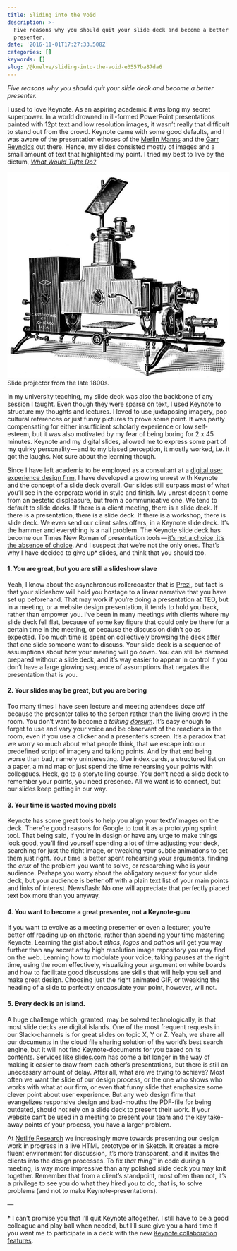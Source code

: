 ```yaml
---
title: Sliding into the Void
description: >-
  Five reasons why you should quit your slide deck and become a better
  presenter.
date: '2016-11-01T17:27:33.508Z'
categories: []
keywords: []
slug: /@kmelve/sliding-into-the-void-e3557ba87da6
---
```


_Five reasons why you should quit your slide deck and become a better presenter._

I used to love Keynote. As an aspiring academic it was long my secret superpower. In a world drowned in ill-formed PowerPoint presentations painted with 12pt text and low resolution images, it wasn’t really that difficult to stand out from the crowd. Keynote came with some good defaults, and I was aware of the presentation ethoses of the [Merlin Manns](http://www.43folders.com/2007/08/23/better-presentations) and the [Garr Reynolds](http://blog.ted.com/zen_and_the_art/) out there. Hence, my slides consisted mostly of images and a small amount of text that highlighted my point. I tried my best to live by the dictum, [_What Would Tufte Do?_](https://www.edwardtufte.com/tufte/powerpoint)

![Slide projector from the late 1800s.](img/1__qAcqhmiVLjwUeJu9KXNRfA.jpeg)
Slide projector from the late 1800s.

In my university teaching, my slide deck was also the backbone of any session I taught. Even though they were sparse on text, I used Keynote to structure my thoughts and lectures. I loved to use juxtaposing imagery, pop cultural references or just funny pictures to prove some point. It was partly compensating for either insufficient scholarly experience or low self-esteem, but it was also motivated by my fear of being boring for 2 x 45 minutes. Keynote and my digital slides, allowed me to express some part of my quirky personality — and to my biased perception, it mostly worked, i.e. it got the laughs. Not sure about the learning though.

Since I have left academia to be employed as a consultant at a [digital user experience design firm](https://www.netliferesearch.com), I have developed a growing unrest with Keynote and the concept of a slide deck overall. Our slides still surpass most of what you’ll see in the corporate world in style and finish. My unrest doesn’t come from an aestetic displeasure, but from a communicative one. We tend to default to slide decks. If there is a client meeting, there is a slide deck. If there is a presentation, there is a slide deck. If there is a workshop, there is slide deck. We even send our client sales offers, in a Keynote slide deck. It’s the hammer and everything is a nail problem. The Keynote slide deck has become our Times New Roman of presentation tools — [it’s not a choice, it’s the absence of choice](http://practicaltypography.com/times-new-roman.html). And I suspect that we’re not the only ones. That’s why I have decided to give up\* slides, and think that you should too.

#### 1\. You are great, but you are still a slideshow slave

Yeah, I know about the asynchronous rollercoaster that is [Prezi](https://prezi.com), but fact is that your slideshow will hold you hostage to a linear narrative that you have set up beforehand. That may work if you’re doing a presentation at TED, but in a meeting, or a website design presentation, it tends to hold you back, rather than empower you. I’ve been in many meetings with clients where my slide deck fell flat, because of some key figure that could only be there for a certain time in the meeting, or because the discussion didn’t go as expected. Too much time is spent on collectively browsing the deck after that one slide someone want to discuss. Your slide deck is a sequence of assumptions about how your meeting will go down. You can still be damned prepared without a slide deck, and it’s way easier to appear in control if you don’t have a large glowing sequence of assumptions that negates the presentation that is you.

#### 2\. Your slides may be great, but you are boring

Too many times I have seen lecture and meeting attendees doze off because the presenter talks to the screen rather than the living crowd in the room. You don’t want to become a _talking_ [_dorsum_](https://en.wikipedia.org/wiki/Anatomical_terms_of_location#Dorsal_and_ventral). It’s easy enough to forget to use and vary your voice and be observant of the reactions in the room, even if you use a clicker and a presenter’s screen. It’s a paradox that we worry so much about what people think, that we escape into our predefined script of imagery and talking points. And by that end being worse than bad, namely uninteresting. Use index cards, a structured list on a paper, a mind map or just spend the time rehearsing your points with collegaues. Heck, go to a storytelling course. You don’t need a slide deck to remember your points, you need presence. All we want is to connect, but our slides keep getting in our way.

#### 3\. Your time is wasted moving pixels

Keynote has some great tools to help you align your text’n’images on the deck. There’re good reasons for Google to tout it as a prototyping sprint tool. That being said, if you’re in design or have any urge to make things look good, you’ll find yourself spending a lot of time adjusting your deck, searching for just the right image, or tweaking your subtle animations to get them just right. Your time is better spent rehearsing your arguments, finding the _crux_ of the problem you want to solve, or researching who is your audience. Perhaps you worry about the obligatory request for your slide deck, but your audience is better off with a plain text list of your main points and links of interest. Newsflash: No one will appreciate that perfectly placed text box more than you anyway.

#### 4\. You want to become a great presenter, not a Keynote-guru

If you want to evolve as a meeting presenter or even a lecturer, you’re better off reading up on [rhetoric](https://en.wikipedia.org/wiki/Rhetoric), rather than spending your time mastering Keynote. Learning the gist about _ethos_, _logos_ and _pathos_ will get you way further than any secret artsy high resolution image repository you may find on the web. Learning how to modulate your voice, taking pauses at the right time, using the room effectively, visualizing your argument on white boards and how to facilitate good discussions are skills that will help you sell and make great design. Choosing just the right animated GIF, or tweaking the heading of a slide to perfectly encapsulate your point, however, will not.

#### 5\. Every deck is an island.

A huge challenge which, granted, may be solved technologically, is that most slide decks are digital islands. One of the most frequent requests in our Slack-channels is for great slides on topic X, Y or Z. Yeah, we share all our documents in the cloud file sharing solution of the world’s best search engine, but it will not find Keynote-documents for you based on its contents. Services like [slides.com](https://slides.com) has come a bit longer in the way of making it easier to draw from each other’s presentations, but there is still an unecessary amount of delay. After all, what are we trying to achieve? Most often we want the slide of our design process, or the one who shows who works with what at our firm, or even that funny slide that emphasize some clever point about user experience. But any web design firm that evangelizes responsive design and bad-mouths the PDF-file for being outdated, should not rely on a slide deck to present their work. If your website can’t be used in a meeting to present your team and the key take-away points of your process, you have a larger problem.

At [Netlife Research](https://www.netliferesearch.com) we increasingly move towards presenting our design work in progress in a live HTML prototype or in Sketch. It creates a more fluent environment for discussion, it’s more transparent, and it invites the clients into the design processes. To fix _that thing_™ in code during a meeting, is way more impressive than any polished slide deck you may knit together. Remember that from a client’s standpoint, most often than not, it’s a privilege to see you do what they hired you to do, that is, to solve problems (and not to make Keynote-presentations).

—

\* I can’t promise you that I’ll quit Keynote altogether. I still have to be a good colleague and play ball when needed, but I’ll sure give you a hard time if you want me to participate in a deck with the new [Keynote collaboration features](https://support.apple.com/en-us/HT206181).